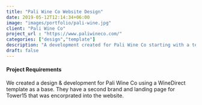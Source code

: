 ```yaml
---
title: "Pali Wine Co Website Design"
date: 2019-05-12T12:14:34+06:00
image: "images/portfolio/pali-wine.jpg"
client: "Pali Wine Co"
project_url : "https://www.paliwineco.com/"
categories: ["design","template"]
description: "A development created for Pali Wine Co starting with a template."
draft: false
---
```


#### Project Requirements

We created a design & development for Pali Wine Co using a WineDirect template as a base. They have a second brand and landing page for Tower15 that was encorprated into the website.
